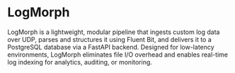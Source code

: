 # LogMorph
LogMorph is a lightweight, modular pipeline that ingests custom log data over UDP, parses and structures it using Fluent Bit, and delivers it to a PostgreSQL database via a FastAPI backend. Designed for low-latency environments, LogMorph eliminates file I/O overhead and enables real-time log indexing for analytics, auditing, or monitoring.
